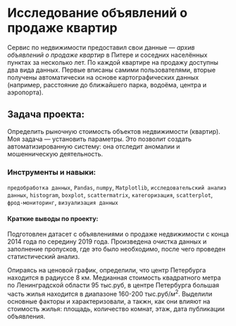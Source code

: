 # Исследование объявлений о продаже квартир

Сервис по недвижимости предоставил свои данные — *архив объявлений о продаже квартир* в Питере и соседних населённых пунктах за несколько лет.
По каждой квартире на продажу доступны два вида данных. Первые вписаны самими пользователями, вторые получены автоматически на основе картографических данных (например, расстояние до ближайшего парка, водоёма, центра и аэропорта). 

## Задача проекта:

Определить рыночную стоимость объектов недвижимости (квартир). Моя задача — установить параметры. Это позволит создать автоматизированную систему: она отследит аномалии и мошенническую деятельность. 


### Инструменты и навыки:
`предобработка данных`, `Pandas`, `numpy`, `Matplotlib`, `исследовательский анализ данных`, `histogram`, `boxplot`, `scattermatrix`,
`категоризация`, `scatterplot`, `фрод-мониторинг`, `визуализация данных`

#### Краткие выводы по проекту:

Подготовлен датасет с объявлениями о продаже недвижимости с конца 2014 года по середину 2019 года. Произведена очистка данных и заполнение пропусков, где это было необходимо, после чего проведен статистический анализ.

Опираясь на ценовой график, определили, что центр Петербурга находится в радиуссе 8 км.
Медианная стоимость квадратного метра по Ленинградской области 95 тыс.руб, в центре Петербурга большая часть жилья находится в диапазоне 160-200 тыс.руб/$м^2$.
Выделили основные факторы и характеризовали, а такжн, как они влияют на стоимость жилья: площадь, количество комнат, этаж, дата публикации объявления.